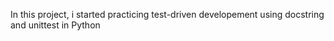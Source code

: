 In this project, i started practicing test-driven developement using docstring and unittest in Python
